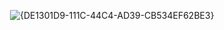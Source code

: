 <img> ![{DE1301D9-111C-44C4-AD39-CB534EF62BE3}](https://github.com/user-attachments/assets/ed4e86f4-3e14-4540-a9a9-081101281208)
